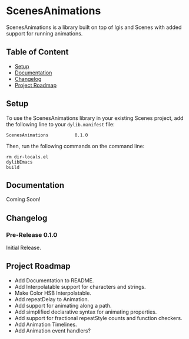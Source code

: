 # ScenesAnimations

ScenesAnimations is a library built on top of Igis and Scenes with added support for running animations.

## Table of Content
- [Setup](#setup)
- [Documentation](#documentation)
- [Changelog](#changelog)
- [Project Roadmap](#project-roadmap)

## Setup

To use the ScenesAnimations library in your existing Scenes project, add the following line to your `dylib.manifest` file:

```shell
ScenesAnimations          0.1.0
```

Then, run the following commands on the command line:

```shell
rm dir-locals.el
dylibEmacs
build
```

## Documentation

Coming Soon!

## Changelog

### Pre-Release 0.1.0

Initial Release.

## Project Roadmap
- Add Documentation to README.
- Add Interpolatable support for characters and strings.
- Make Color HSB Interpolatable.
- Add repeatDelay to Animation.
- Add support for animating along a path.
- Add simplified declarative syntax for animating properties.
- Add support for fractional repeatStyle counts and function checkers.
- Add Animation Timelines.
- Add Animation event handlers?
